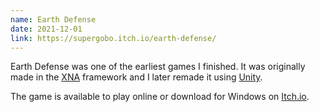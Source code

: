 ```yaml
---
name: Earth Defense
date: 2021-12-01
link: https://supergobo.itch.io/earth-defense/
---
```


Earth Defense was one of the earliest games I finished. It was originally made in the [XNA](https://en.wikipedia.org/wiki/Microsoft_XNA) framework and I later remade it using [Unity](https://unity.com/).

The game is available to play online or download for Windows on [Itch.io](https://supergobo.itch.io/earth-defense).

<content-img-row collapse>
  <content-img src="/images/games/ED2.png"></content-img>
  <content-img src="/images/games/ED.png"></content-img>
</content-img-row>